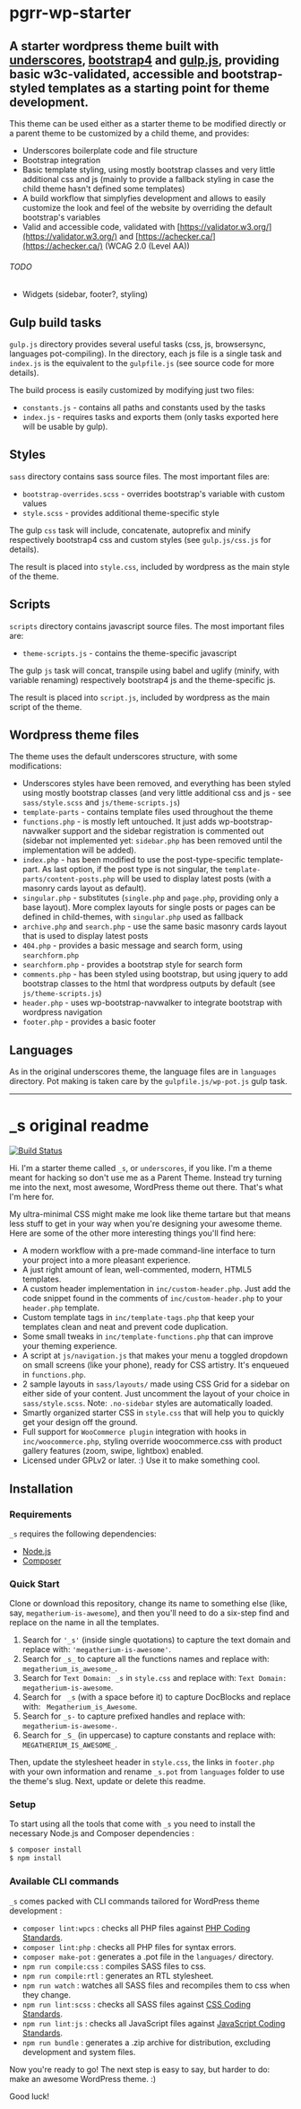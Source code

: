 # pgrr-wp-starter

## A starter wordpress theme built with [underscores](https://underscores.me/), [bootstrap4](https://getbootstrap.com/) and [gulp.js](https://gulpjs.com/), providing basic w3c-validated, accessible and bootstrap-styled templates as a starting point for theme development.

This theme can be used either as a starter theme to be modified directly or a parent theme to be customized by a child theme, and provides:

* Underscores boilerplate code and file structure
* Bootstrap integration
* Basic template styling, using mostly bootstrap classes and very little additional css and js (mainly to provide a fallback styling in case the child theme hasn't defined some templates)
* A build workflow that simplyfies development and allows to easily customize the look and feel of the website by overriding the default bootstrap's variables
* Valid and accessible code, validated with [https://validator.w3.org/](https://validator.w3.org/) and [https://achecker.ca/](https://achecker.ca/) (WCAG 2.0 (Level AA))

###### TODO

* Widgets (sidebar, footer?, styling)

## Gulp build tasks

`gulp.js` directory provides several useful tasks (css, js, browsersync, languages pot-compiling). In the directory, each js file is a single task and `index.js` is the equivalent to the `gulpfile.js` (see source code for more details).

The build process is easily customized by modifying just two files:

* `constants.js` - contains all paths and constants used by the tasks
* `index.js` - requires tasks and exports them (only tasks exported here will be usable by gulp).

## Styles

`sass` directory contains sass source files. The most important files are:

* `bootstrap-overrides.scss` - overrides bootstrap's variable with custom values
* `style.scss` - provides additional theme-specific style

The gulp `css` task will include, concatenate, autoprefix and minify respectively bootstrap4 css and custom styles (see `gulp.js/css.js` for details).

The result is placed into `style.css`, included by wordpress as the main style of the theme.

## Scripts

`scripts` directory contains javascript source files. The most important files are:

* `theme-scripts.js` - contains the theme-specific javascript

The gulp `js` task will concat, transpile using babel and uglify (minify, with variable renaming) respectively bootstrap4 js and the theme-specific js.

The result is placed into `script.js`, included by wordpress as the main script of the theme.

## Wordpress theme files

The theme uses the default underscores structure, with some modifications:

* Underscores styles have been removed, and everything has been styled using mostly bootstrap classes (and very little additional css and js - see `sass/style.scss` and `js/theme-scripts.js`)
* `template-parts` - contains template files used throughout the theme
* `functions.php` - is mostly left untouched. It just adds wp-bootstrap-navwalker support and the sidebar registration is commented out (sidebar not implemented yet: `sidebar.php` has been removed until the implementation will be added).
* `index.php` - has been modified to use the post-type-specific template-part. As last option, if the post type is not singular, the `template-parts/content-posts.php` will be used to display latest posts (with a masonry cards layout as default).
* `singular.php` - substitutes (`single.php` and `page.php`, providing only a base layout). More complex layouts for single posts or pages can be defined in child-themes, with `singular.php` used as fallback
* `archive.php` and `search.php` - use the same basic masonry cards layout that is used to display latest posts
* `404.php` - provides a basic message and search form, using `searchform.php`
* `searchform.php` - provides a bootstrap style for search form
* `comments.php` - has been styled using bootstrap, but using jquery to add bootstrap classes to the html that wordpress outputs by default (see `js/theme-scripts.js`)
* `header.php` - uses wp-bootstrap-navwalker to integrate bootstrap with wordpress navigation
* `footer.php` - provides a basic footer

## Languages

As in the original underscores theme, the language files are in `languages` directory. Pot making is taken care by the `gulpfile.js/wp-pot.js` gulp task. 

------

_s original readme
=========

[![Build Status](https://travis-ci.org/Automattic/_s.svg?branch=master)](https://travis-ci.org/Automattic/_s)

Hi. I'm a starter theme called `_s`, or `underscores`, if you like. I'm a theme meant for hacking so don't use me as a Parent Theme. Instead try turning me into the next, most awesome, WordPress theme out there. That's what I'm here for.

My ultra-minimal CSS might make me look like theme tartare but that means less stuff to get in your way when you're designing your awesome theme. Here are some of the other more interesting things you'll find here:

* A modern workflow with a pre-made command-line interface to turn your project into a more pleasant experience.
* A just right amount of lean, well-commented, modern, HTML5 templates.
* A custom header implementation in `inc/custom-header.php`. Just add the code snippet found in the comments of `inc/custom-header.php` to your `header.php` template.
* Custom template tags in `inc/template-tags.php` that keep your templates clean and neat and prevent code duplication.
* Some small tweaks in `inc/template-functions.php` that can improve your theming experience.
* A script at `js/navigation.js` that makes your menu a toggled dropdown on small screens (like your phone), ready for CSS artistry. It's enqueued in `functions.php`.
* 2 sample layouts in `sass/layouts/` made using CSS Grid for a sidebar on either side of your content. Just uncomment the layout of your choice in `sass/style.scss`.
Note: `.no-sidebar` styles are automatically loaded.
* Smartly organized starter CSS in `style.css` that will help you to quickly get your design off the ground.
* Full support for `WooCommerce plugin` integration with hooks in `inc/woocommerce.php`, styling override woocommerce.css with product gallery features (zoom, swipe, lightbox) enabled.
* Licensed under GPLv2 or later. :) Use it to make something cool.

Installation
---------------

### Requirements

`_s` requires the following dependencies:

- [Node.js](https://nodejs.org/)
- [Composer](https://getcomposer.org/)

### Quick Start

Clone or download this repository, change its name to something else (like, say, `megatherium-is-awesome`), and then you'll need to do a six-step find and replace on the name in all the templates.

1. Search for `'_s'` (inside single quotations) to capture the text domain and replace with: `'megatherium-is-awesome'`.
2. Search for `_s_` to capture all the functions names and replace with: `megatherium_is_awesome_`.
3. Search for `Text Domain: _s` in `style.css` and replace with: `Text Domain: megatherium-is-awesome`.
4. Search for <code>&nbsp;_s</code> (with a space before it) to capture DocBlocks and replace with: <code>&nbsp;Megatherium_is_Awesome</code>.
5. Search for `_s-` to capture prefixed handles and replace with: `megatherium-is-awesome-`.
6. Search for `_S_` (in uppercase) to capture constants and replace with: `MEGATHERIUM_IS_AWESOME_`.

Then, update the stylesheet header in `style.css`, the links in `footer.php` with your own information and rename `_s.pot` from `languages` folder to use the theme's slug. Next, update or delete this readme.

### Setup

To start using all the tools that come with `_s`  you need to install the necessary Node.js and Composer dependencies :

```sh
$ composer install
$ npm install
```

### Available CLI commands

`_s` comes packed with CLI commands tailored for WordPress theme development :

- `composer lint:wpcs` : checks all PHP files against [PHP Coding Standards](https://developer.wordpress.org/coding-standards/wordpress-coding-standards/php/).
- `composer lint:php` : checks all PHP files for syntax errors.
- `composer make-pot` : generates a .pot file in the `languages/` directory.
- `npm run compile:css` : compiles SASS files to css.
- `npm run compile:rtl` : generates an RTL stylesheet.
- `npm run watch` : watches all SASS files and recompiles them to css when they change.
- `npm run lint:scss` : checks all SASS files against [CSS Coding Standards](https://developer.wordpress.org/coding-standards/wordpress-coding-standards/css/).
- `npm run lint:js` : checks all JavaScript files against [JavaScript Coding Standards](https://developer.wordpress.org/coding-standards/wordpress-coding-standards/javascript/).
- `npm run bundle` : generates a .zip archive for distribution, excluding development and system files.

Now you're ready to go! The next step is easy to say, but harder to do: make an awesome WordPress theme. :)

Good luck!

